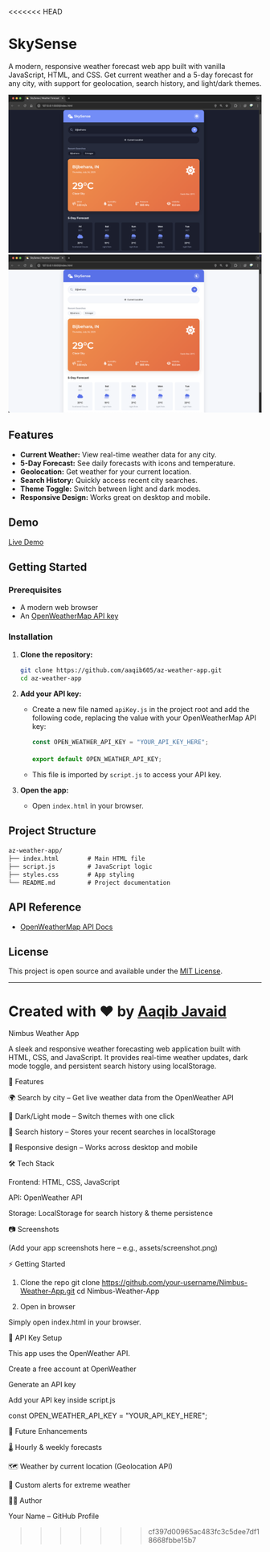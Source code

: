 <<<<<<< HEAD
# SkySense

A modern, responsive weather forecast web app built with vanilla JavaScript, HTML, and CSS. Get current weather and a 5-day forecast for any city, with support for geolocation, search history, and light/dark themes.

![App Screenshot in dark mode](./assets/SkySense-dark-mode.png)
![App Screenshot in light mode](./assets/SkySense-light-mode.png)

## Features

- **Current Weather:** View real-time weather data for any city.
- **5-Day Forecast:** See daily forecasts with icons and temperature.
- **Geolocation:** Get weather for your current location.
- **Search History:** Quickly access recent city searches.
- **Theme Toggle:** Switch between light and dark modes.
- **Responsive Design:** Works great on desktop and mobile.

## Demo

[Live Demo](https://algozenith-weather.netlify.app/)

## Getting Started

### Prerequisites

- A modern web browser
- An [OpenWeatherMap API key](https://openweathermap.org/api)

### Installation

1. **Clone the repository:**
   ```sh
   git clone https://github.com/aaqib605/az-weather-app.git
   cd az-weather-app
   ```
2. **Add your API key:**

   - Create a new file named `apiKey.js` in the project root and add the following code, replacing the value with your OpenWeatherMap API key:

     ```js
     const OPEN_WEATHER_API_KEY = "YOUR_API_KEY_HERE";

     export default OPEN_WEATHER_API_KEY;
     ```

   - This file is imported by `script.js` to access your API key.

3. **Open the app:**
   - Open `index.html` in your browser.

## Project Structure

```
az-weather-app/
├── index.html        # Main HTML file
├── script.js         # JavaScript logic
├── styles.css        # App styling
└── README.md         # Project documentation
```

## API Reference

- [OpenWeatherMap API Docs](https://openweathermap.org/api)

## License

This project is open source and available under the [MIT License](LICENSE).

---

Created with ❤️ by [Aaqib Javaid](https://github.com/aaqib605)
=======
Nimbus Weather App

A sleek and responsive weather forecasting web application built with HTML, CSS, and JavaScript.
It provides real-time weather updates, dark mode toggle, and persistent search history using localStorage.

🚀 Features

🌍 Search by city – Get live weather data from the OpenWeather API

🌙 Dark/Light mode – Switch themes with one click

📜 Search history – Stores your recent searches in localStorage

📱 Responsive design – Works across desktop and mobile

🛠️ Tech Stack

Frontend: HTML, CSS, JavaScript

API: OpenWeather API

Storage: LocalStorage for search history & theme persistence

📷 Screenshots

(Add your app screenshots here – e.g., assets/screenshot.png)

⚡ Getting Started
1. Clone the repo
git clone https://github.com/your-username/Nimbus-Weather-App.git
cd Nimbus-Weather-App

2. Open in browser

Simply open index.html in your browser.

🔑 API Key Setup

This app uses the OpenWeather API.

Create a free account at OpenWeather

Generate an API key

Add your API key inside script.js

const OPEN_WEATHER_API_KEY = "YOUR_API_KEY_HERE";

📌 Future Enhancements

🌡️ Hourly & weekly forecasts

🗺️ Weather by current location (Geolocation API)

🔔 Custom alerts for extreme weather

👨‍💻 Author

Your Name – GitHub Profile
>>>>>>> cf397d00965ac483fc3c5dee7df18668fbbe15b7
